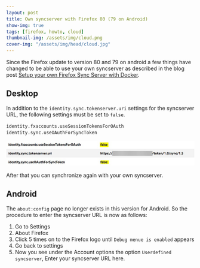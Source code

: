 ```yaml
---
layout: post
title: Own syncserver with Firefox 80 (79 on Android)
show-img: true
tags: [firefox, howto, cloud]
thumbnail-img: /assets/img/cloud.png
cover-img: "/assets/img/head/cloud.jpg"
---
```


Since the Firefox update to version 80 and 79 on android a few things have changed to be able to use your own syncserver as described in the blog post [Setup your own Firefox Sync Server with Docker](/2018-11-03-firefox-syncserver-with-docker/).

## Desktop

In addition to the `identity.sync.tokenserver.uri` settings for the syncserver URL, the following settings must be set to `false`.

```txt
identity.fxaccounts.useSessionTokensForOAuth
identity.sync.useOAuthForSyncToken
```

<img src="../img/posts/2020-08-29/about_config.jpg">

After that you can synchronize again with your own syncserver.

## Android

The `about:config` page no longer exists in this version for Android.
So the procedure to enter the syncserver URL is now as follows:

1. Go to Settings
2. About Firefox
3. Click 5 times on to the Firefox logo until `Debug menue is enabled` appears
4. Go back to settings
5. Now you see under the Account options the option `Userdefined syncserver`, Enter your syncserver URL here.
